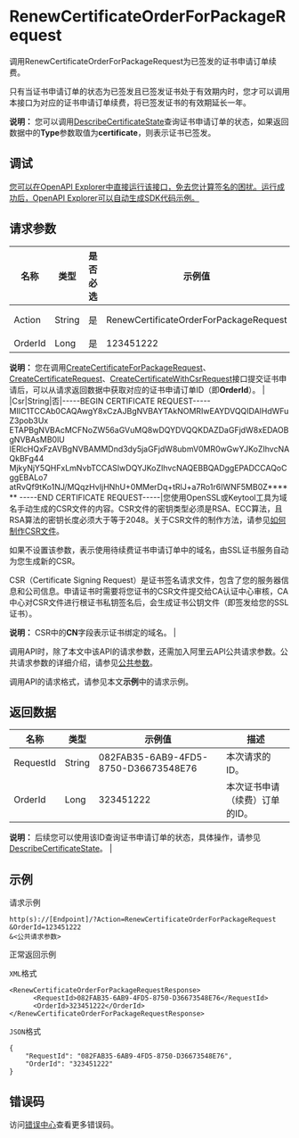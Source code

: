 # RenewCertificateOrderForPackageRequest

调用RenewCertificateOrderForPackageRequest为已签发的证书申请订单续费。

只有当证书申请订单的状态为已签发且已签发证书处于有效期内时，您才可以调用本接口为对应的证书申请订单续费，将已签发证书的有效期延长一年。

**说明：** 您可以调用[DescribeCertificateState](~~164111~~)查询证书申请订单的状态，如果返回数据中的**Type**参数取值为**certificate**，则表示证书已签发。

## 调试

[您可以在OpenAPI Explorer中直接运行该接口，免去您计算签名的困扰。运行成功后，OpenAPI Explorer可以自动生成SDK代码示例。](https://api.aliyun.com/#product=cas&api=RenewCertificateOrderForPackageRequest&type=RPC&version=2020-04-07)

## 请求参数

|名称|类型|是否必选|示例值|描述|
|--|--|----|---|--|
|Action|String|是|RenewCertificateOrderForPackageRequest|要执行的操作。取值：**RenewCertificateOrderForPackageRequest**。 |
|OrderId|Long|是|123451222|要续费的证书申请订单的ID。

 **说明：** 您在调用[CreateCertificateForPackageRequest](~~204087~~)、[CreateCertificateRequest](~~164105~~)、[CreateCertificateWithCsrRequest](~~178732~~)接口提交证书申请后，可以从请求返回数据中获取对应的证书申请订单ID（即**OrderId**）。 |
|Csr|String|否|-----BEGIN CERTIFICATE REQUEST----- MIIC1TCCAb0CAQAwgY8xCzAJBgNVBAYTAkNOMRIwEAYDVQQIDAlHdWFuZ3pob3Ux ETAPBgNVBAcMCFNoZW56aGVuMQ8wDQYDVQQKDAZDaGFjdW8xEDAOBgNVBAsMB0lU IERlcHQxFzAVBgNVBAMMDnd3dy5jaGFjdW8ubmV0MR0wGwYJKoZIhvcNAQkBFg44 MjkyNjY5QHFxLmNvbTCCASIwDQYJKoZIhvcNAQEBBQADggEPADCCAQoCggEBALo7 atRvQf9tKo1NJ/MQqzHvIjHNhU+0MMerDq+tRlJ+a7Ro1r6IWNF5MB0Z\*\*\*\*\*\* -----END CERTIFICATE REQUEST-----|您使用OpenSSL或Keytool工具为域名手动生成的CSR文件的内容。CSR文件的密钥类型必须是RSA、ECC算法，且RSA算法的密钥长度必须大于等于2048。关于CSR文件的制作方法，请参见[如何制作CSR文件](~~42218~~)。

 如果不设置该参数，表示使用待续费证书申请订单中的域名，由SSL证书服务自动为您生成新的CSR。

 CSR（Certificate Signing Request）是证书签名请求文件，包含了您的服务器信息和公司信息。申请证书时需要将您证书的CSR文件提交给CA认证中心审核，CA中心对CSR文件进行根证书私钥签名后，会生成证书公钥文件（即签发给您的SSL证书）。

 **说明：** CSR中的**CN**字段表示证书绑定的域名。 |

调用API时，除了本文中该API的请求参数，还需加入阿里云API公共请求参数。公共请求参数的详细介绍，请参见[公共参数](~~164108~~)。

调用API的请求格式，请参见本文**示例**中的请求示例。

## 返回数据

|名称|类型|示例值|描述|
|--|--|---|--|
|RequestId|String|082FAB35-6AB9-4FD5-8750-D36673548E76|本次请求的ID。 |
|OrderId|Long|323451222|本次证书申请（续费）订单的ID。

 **说明：** 后续您可以使用该ID查询证书申请订单的状态，具体操作，请参见[DescribeCertificateState](~~164111~~)。 |

## 示例

请求示例

```
http(s)://[Endpoint]/?Action=RenewCertificateOrderForPackageRequest
&OrderId=123451222
&<公共请求参数>
```

正常返回示例

`XML`格式

```
<RenewCertificateOrderForPackageRequestResponse>
	  <RequestId>082FAB35-6AB9-4FD5-8750-D36673548E76</RequestId>
	  <OrderId>323451222</OrderId>
</RenewCertificateOrderForPackageRequestResponse>
```

`JSON`格式

```
{
    "RequestId": "082FAB35-6AB9-4FD5-8750-D36673548E76",
    "OrderId": "323451222"
}
```

## 错误码

访问[错误中心](https://error-center.aliyun.com/status/product/cas)查看更多错误码。

